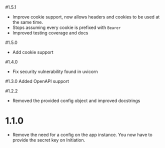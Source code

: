 #1.5.1
- Improve cookie support, now allows headers and cookies to be used at the same time.
- Stops assuming every cookie is prefixed with ``Bearer``
- Improved testing coverage and docs

#1.5.0
- Add cookie support

#1.4.0
- Fix security vulnerability found in uvicorn

#1.3.0
Added OpenAPI support

#1.2.2
- Removed the provided config object and improved docstrings

# 1.1.0
- Remove the need for a config on the app instance. You now have to provide
 the secret key on Initiation.